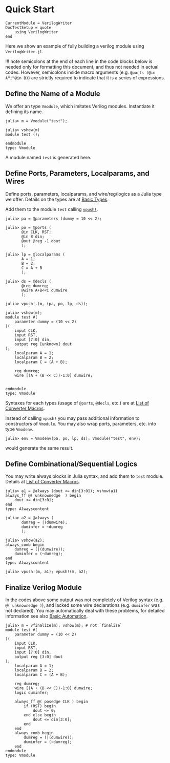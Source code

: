 # Quick Start
```@meta 
CurrentModule = VerilogWriter
DocTestSetup = quote
    using VerilogWriter
end
```

Here we show an example of fully building a verilog module using `VerilogWriter.jl`.

!!! note
    semicolons at the end of each line in the code blocks below is needed only for formatting this document, and thus not needed in actual codes. However, semicolons inside macro arguments (e.g. `@ports (@in A`**`";"`**`@in B)`) are strictly required to indicate that it is a series of expressions.

## Define the Name of a Module

We offer an type `Vmodule`, which imitates Verilog modules. Instantiate it defining its name.

```jldoctest t1
julia> m = Vmodule("test");

julia> vshow(m)
module test ();

endmodule
type: Vmodule
```

A module named `test` is generated here.

## Define Ports, Parameters, Localparams, and Wires

Define ports, parameters, localparams, and wire/reg/logics as a Julia type we offer. Details on the types are at [Basic Types](@ref).

Add them to the module `test` calling [`vpush!`](@ref).

```jldoctest t1
julia> pa = @parameters (dummy = 10 << 2);

julia> po = @ports (
       @in CLK, RST; 
       @in 8 din; 
       @out @reg -1 dout
       );

julia> lp = @localparams (
       A = 1; 
       B = 2; 
       C = A + B
       );

julia> ds = @decls (
       @reg dumreg; 
       @wire A+B<<C dumwire
       );

julia> vpush!.(m, (pa, po, lp, ds));

julia> vshow(m);
module test #(
    parameter dummy = (10 << 2)
)(
    input CLK,
    input RST,
    input [7:0] din,
    output reg [unknown] dout
);
    localparam A = 1;
    localparam B = 2;
    localparam C = (A + B);

    reg dumreg;
    wire [(A + (B << C))-1:0] dumwire;


endmodule
type: Vmodule
```

Syntaxes for each types (usage of `@ports`, `@decls`, etc.) are at [List of Converter Macros](@ref).

Instead of calling `vpush!` you may pass additional information to constructors of `Vmodule`.
You may also wrap ports, parameters, etc. into type `Vmodenv`.

```jldoctest t1
julia> env = Vmodenv(pa, po, lp, ds); Vmodule("test", env);
```

would generate the same result.


## Define Combinational/Sequential Logics

You may write always blocks in Julia syntax, and add them to `test` module. Details at [List of Converter Macros](@ref).

```jldoctest t1
julia> a1 = @always (dout <= din[3:0]); vshow(a1)
always_ff @( unknownedge  ) begin
    dout <= din[3:0];
end
type: Alwayscontent

julia> a2 = @always (
       dumreg = |(dumwire);
       duminfer = ~dumreg
       );

julia> vshow(a2);
always_comb begin
    dumreg = (|(dumwire));
    duminfer = (~dumreg);
end
type: Alwayscontent

julia> vpush!(m, a1); vpush!(m, a2);
```

## Finalize Verilog Module

In the codes above some output was not completely of Verilog syntax (e.g. `@( unknownedge )`), and lacked some wire declarations (e.g. `duminfer` was not declared).
You may automatically deal with these problems, for detailed information see also [Basic Automation](@ref).

```jldoctest t1
julia> m = vfinalize(m); vshow(m); # not `finalize`
module test #(
    parameter dummy = (10 << 2)
)(
    input CLK,
    input RST,
    input [7:0] din,
    output reg [3:0] dout
);
    localparam A = 1;
    localparam B = 2;
    localparam C = (A + B);

    reg dumreg;
    wire [(A + (B << C))-1:0] dumwire;
    logic duminfer;

    always_ff @( posedge CLK ) begin
        if (RST) begin
            dout <= 0;
        end else begin
            dout <= din[3:0];
        end
    end
    always_comb begin
        dumreg = (|(dumwire));
        duminfer = (~dumreg);
    end
endmodule
type: Vmodule
```
